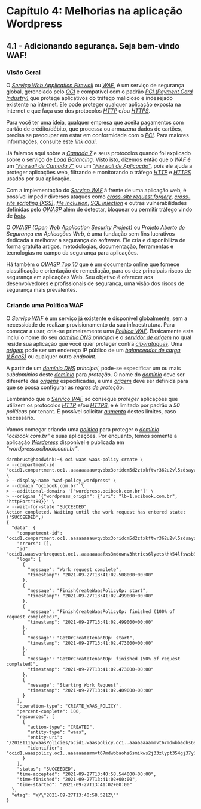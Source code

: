 # Capítulo 4: Melhorias na aplicação Wordpress

## 4.1 - Adicionando segurança. Seja bem-vindo WAF!

### __Visão Geral__

O _[Serviço Web Application Firewall](https://docs.oracle.com/pt-br/iaas/Content/WAF/Concepts/overview.htm)_ ou _[WAF](https://docs.oracle.com/pt-br/iaas/Content/WAF/Concepts/overview.htm)_, é um serviço de segurança global, gerenciado pelo _[OCI](https://www.oracle.com/cloud/)_ e compatível com o padrão _[PCI (Payment Card Industry)](https://en.wikipedia.org/wiki/Payment_card_industry)_ que protege aplicativos do tráfego malicioso e indesejado existente na internet. Ele pode proteger qualquer aplicação exposta na internet e que faça uso dos protocolos _[HTTP](https://pt.wikipedia.org/wiki/Hypertext_Transfer_Protocol)_ e/ou _[HTTPS](https://pt.wikipedia.org/wiki/Hyper_Text_Transfer_Protocol_Secure)_.

Para você ter uma ideia, qualquer empresa que aceita pagamentos com cartão de crédito/débito, que processa ou armazena dados de cartões, precisa se preocupar em estar em conformidade com o _[PCI](https://en.wikipedia.org/wiki/Payment_card_industry)_. Para maiores informações, consulte este _[link aqui](https://pt.pcisecuritystandards.org/minisite/env2/)_.

Já falamos aqui sobre a _[Camada 7](https://pt.wikipedia.org/wiki/Camada_de_aplica%C3%A7%C3%A3o)_ e seus protocolos quando foi explicado sobre o serviço de _[Load Balancing](https://github.com/daniel-armbrust/oci-book/blob/main/chapter-3/3-5_fundamentos-load-balancing.md)_. Visto isto, dizemos então que o _[WAF](https://docs.oracle.com/pt-br/iaas/Content/WAF/Concepts/overview.htm)_ é um _["Firewall de Camada 7"](https://pt.wikipedia.org/wiki/Web_Application_Firewall)_ ou um _["Firewall de Aplicação"](https://pt.wikipedia.org/wiki/Web_Application_Firewall)_, pois ele ajuda a proteger aplicações web, filtrando e monitorando o tráfego _[HTTP](https://pt.wikipedia.org/wiki/Hypertext_Transfer_Protocol)_ e _[HTTPS](https://pt.wikipedia.org/wiki/Hyper_Text_Transfer_Protocol_Secure)_ usados por sua aplicação. 

Com a implementação do _[Serviço WAF](https://docs.oracle.com/pt-br/iaas/Content/WAF/Concepts/overview.htm)_ à frente de uma aplicação web, é possível impedir diversos ataques como _[cross-site request forgery](https://pt.wikipedia.org/wiki/Cross-site_request_forgery)_, _[cross-site scripting (XSS)](https://pt.wikipedia.org/wiki/Cross-site_scripting)_, _[file inclusion](https://en.wikipedia.org/wiki/File_inclusion_vulnerability)_, _[SQL injection](https://pt.wikipedia.org/wiki/Inje%C3%A7%C3%A3o_de_SQL)_ e outras vulnerabilidades definidas pelo _[OWASP](https://pt.wikipedia.org/wiki/OWASP)_ além de detectar, bloquear ou permitir tráfego vindo de _[bots](https://pt.wikipedia.org/wiki/Bot)_.

O _[OWASP (Open Web Application Security Project)](https://pt.wikipedia.org/wiki/OWASP)_ ou _Projeto Aberto de Segurança em Aplicações Web_, é uma fundação sem fins lucrativos dedicada a melhorar a segurança do software. Ele cria e disponibiliza de forma gratuita artigos, metodologias, documentação, ferramentas e tecnologias no campo da segurança para aplicações. 

Há também o _[OWASP Top 10](https://owasp.org/www-project-top-ten/)_ que é um documento online que fornece classificação e orientação de remediação, para os dez principais riscos de segurança em aplicações Web. Seu objetivo é oferecer aos desenvolvedores e profissionais de segurança, uma visão dos riscos de segurança mais prevalentes.

### __Criando uma Política WAF__

O _[Serviço WAF](https://docs.oracle.com/pt-br/iaas/Content/WAF/Concepts/overview.htm)_ é um serviço já existente e disponível globalmente, sem a necessidade de realizar provisionamento da sua infraestrutura. Para começar a usar, cria-se primeiramente uma _[Política WAF](https://docs.oracle.com/pt-br/iaas/Content/WAF/Tasks/managingwaf.htm)_. Basicamente esta incluí o nome do seu _[domínio DNS](https://pt.wikipedia.org/wiki/Sistema_de_Nomes_de_Dom%C3%ADnio) principal_ e o _[servidor de origem](https://docs.oracle.com/pt-br/iaas/Content/WAF/Tasks/originmanagement.htm)_ no qual reside sua aplicação que você quer proteger contra _[ciberataques](https://pt.wikipedia.org/wiki/Ciberataque)_. Uma _[origem](https://docs.oracle.com/pt-br/iaas/Content/WAF/Tasks/originmanagement.htm)_ pode ser um endereço IP público de um _[balanceador de carga (LBaaS)](https://github.com/daniel-armbrust/oci-book/blob/main/chapter-3/3-5_fundamentos-load-balancing.md)_ ou qualquer outro _endpoint_.

A partir de um _[domínio DNS](https://pt.wikipedia.org/wiki/Sistema_de_Nomes_de_Dom%C3%ADnio) principal_, pode-se especificar um ou mais _subdomínios_ deste _[domínio](https://pt.wikipedia.org/wiki/Sistema_de_Nomes_de_Dom%C3%ADnio)_ para _proteção_. O nome do _[domínio](https://pt.wikipedia.org/wiki/Sistema_de_Nomes_de_Dom%C3%ADnio)_ deve ser diferente das _[origens](https://docs.oracle.com/pt-br/iaas/Content/WAF/Tasks/originmanagement.htm)_ especificadas, e uma _[origem](https://docs.oracle.com/pt-br/iaas/Content/WAF/Tasks/originmanagement.htm)_ deve ser definida para que se possa configurar as _[regras de proteção](https://docs.oracle.com/pt-br/iaas/Content/WAF/Tasks/wafprotectionrules.htm)_.

Lembrando que o _[Serviço WAF](https://docs.oracle.com/pt-br/iaas/Content/WAF/Concepts/overview.htm)_ só consegue _proteger_ aplicações que utilizem os protocolos _[HTTP](https://pt.wikipedia.org/wiki/Hypertext_Transfer_Protocol)_ e/ou _[HTTPS](https://pt.wikipedia.org/wiki/Hyper_Text_Transfer_Protocol_Secure)_, e é limitado por padrão a _50 políticas_ por tenant. É possível solicitar _[aumento](https://docs.oracle.com/pt-br/iaas/Content/General/Concepts/servicelimits.htm#Requesti)_ destes limites, caso necessário.

Vamos começar criando uma _[política](https://docs.oracle.com/pt-br/iaas/Content/WAF/Tasks/managingwaf.htm)_ para proteger o _[domínio](https://pt.wikipedia.org/wiki/Sistema_de_Nomes_de_Dom%C3%ADnio)_ _"ocibook.com.br"_ e suas aplicações. Por enquanto, temos somente a aplicação _[Wordpress](https://pt.wikipedia.org/wiki/WordPress)_ disponível e publicada em _"wordpress.ocibook.com.br"_.

```
darmbrust@hoodwink:~$ oci waas waas-policy create \
> --compartment-id "ocid1.compartment.oc1..aaaaaaaauvqvbbx3oridcm5d2ztxkftwr362u2vl5zdsayzbehzwbjs56soq" \
> --display-name "waf-policy_wordpress" \
> --domain "ocibook.com.br" \
> --additional-domains '["wordpress.ocibook.com.br"]' \
> --origins '{"wordpress_origin": {"uri": "lb-1.ocibook.com.br", "httpPort":80}}' \
> --wait-for-state "SUCCEEDED"
Action completed. Waiting until the work request has entered state: ('SUCCEEDED',)
{
  "data": {
    "compartment-id": "ocid1.compartment.oc1..aaaaaaaauvqvbbx3oridcm5d2ztxkftwr362u2vl5zdsayzbehzwbjs56soq",
    "errors": [],
    "id": "ocid1.waasworkrequest.oc1..aaaaaaaafxs3mdownv3htrics6lyetskhk54lfswsb36nxpjsq3fxw7yjkya",
    "logs": [
      {
        "message": "Work request complete",
        "timestamp": "2021-09-27T13:41:02.508000+00:00"
      },
      {
        "message": "FinishCreateWaasPolicyOp: start",
        "timestamp": "2021-09-27T13:41:02.499000+00:00"
      },
      {
        "message": "FinishCreateWaasPolicyOp: finished (100% of request completed)",
        "timestamp": "2021-09-27T13:41:02.499000+00:00"
      },
      {
        "message": "GetOrCreateTenantOp: start",
        "timestamp": "2021-09-27T13:41:02.473000+00:00"
      },
      {
        "message": "GetOrCreateTenantOp: finished (50% of request completed)",
        "timestamp": "2021-09-27T13:41:02.473000+00:00"
      },
      {
        "message": "Starting Work Request",
        "timestamp": "2021-09-27T13:41:02.409000+00:00"
      }
    ],
    "operation-type": "CREATE_WAAS_POLICY",
    "percent-complete": 100,
    "resources": [
      {
        "action-type": "CREATED",
        "entity-type": "waas",
        "entity-uri": "/20181116/waasPolicies/ocid1.waaspolicy.oc1..aaaaaaaammvt67mdwbbaohs6smikws2j33zlypt354gj37y3zwng3h7uv6mq",
        "identifier": "ocid1.waaspolicy.oc1..aaaaaaaammvt67mdwbbaohs6smikws2j33zlypt354gj37y3zwng3h7uv6mq"
      }
    ],
    "status": "SUCCEEDED",
    "time-accepted": "2021-09-27T13:40:58.544000+00:00",
    "time-finished": "2021-09-27T13:41:02+00:00",
    "time-started": "2021-09-27T13:41:02+00:00"
  },
  "etag": "W/\"2021-09-27T13:40:58.521Z\""
}
```
